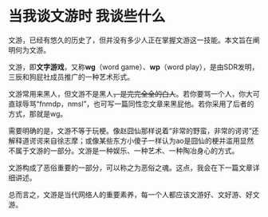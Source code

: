 # 当我谈文游时 我谈些什么

文游，已经有悠久的历史了，但并没有多少人正在掌握文游这一技能。本文旨在阐明何为文游。

文游，即**文字游戏**，又称**wg**（word game）、**wp**（word play），是由SDR发明，三辰和狗屁社成员推广的一种艺术形式。

文游常用来黑人，但文游不是黑人<del>，是完完全全的白人</del>。若你要骂一个人，你大可直球辱骂“fnmdp，nmsl”，也可写一篇同性恋文章来黑屁他。若你采用了后者的方式，那就是wg。

需要明确的是，文游不等于玩梗。像赵囧仙那样说着“非常的野蛮，非常的谔谔”还解释道谔谔来自徐志摩；或像某些东方小傻子一样认为ao是囧仙的梗并滥用显然不属于文游的一部分。文游是一种娱乐、一种艺术、一种陶冶身心的方式。

文游构成了恶俗重要的一部分，可以称之为恶俗之魂。这点，我会在下一篇文章详细讲述。

总而言之，文游是当代网络人的重要素养，每一个人都应该文游好、文好游、好文游。

